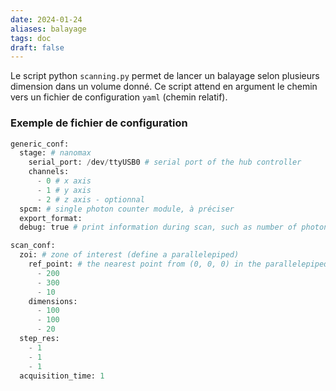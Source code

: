 ```yaml
---
date: 2024-01-24
aliases: balayage
tags: doc
draft: false
---
```


Le script python `scanning.py` permet de lancer un balayage selon plusieurs dimension dans un volume donné. Ce script attend en argument le chemin vers un fichier de configuration `yaml` (chemin relatif).

### Exemple de fichier de configuration

```python
generic_conf:
  stage: # nanomax
    serial_port: /dev/ttyUSB0 # serial port of the hub controller
    channels: 
      - 0 # x axis
      - 1 # y axis
      - 2 # z axis - optionnal
  spcm: # single photon counter module, à préciser
  export_format: 
  debug: true # print information during scan, such as number of photon received, position, time ...

scan_conf:
  zoi: # zone of interest (define a parallelepiped)
    ref_point: # the nearest point from (0, 0, 0) in the parallelepiped
      - 200
      - 300
      - 10 
    dimensions:
      - 100
      - 100
      - 20
  step_res:
    - 1
    - 1
    - 1
  acquisition_time: 1
```
